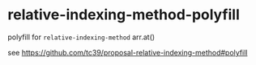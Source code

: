 # relative-indexing-method-polyfill
polyfill for `relative-indexing-method` arr.at()

see https://github.com/tc39/proposal-relative-indexing-method#polyfill
